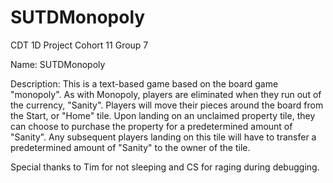 <h1>
  SUTDMonopoly
</h1>
  
CDT 1D Project
Cohort 11
Group 7

Name: SUTDMonopoly

Description:
This is a text-based game based on the board game "monopoly". As with Monopoly, players are eliminated when they run out of the currency, "Sanity". 
Players will move their pieces around the board from the Start, or "Home" tile. Upon landing on an unclaimed property tile, they can choose to purchase the property
for a predetermined amount of "Sanity". Any subsequent players landing on this tile will have to transfer a predetermined amount of "Sanity" to the owner of the tile.

Special thanks to Tim for not sleeping and CS for raging during debugging.
